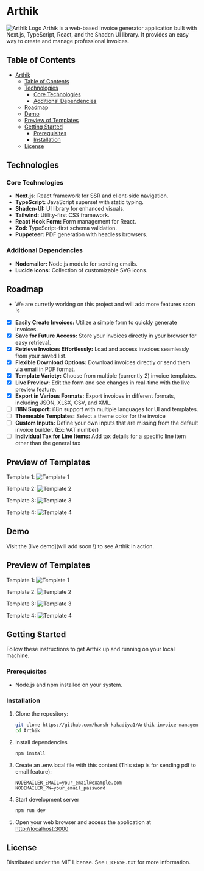 # Arthik
![Arthik Logo](./Invoice_test_images/Logo/Arthik_logo.png)
Arthik is a web-based invoice generator application built with Next.js, TypeScript, React, and the Shadcn UI library. It provides an easy way to create and manage professional invoices.

## Table of Contents

- [Arthik](#arthik)
  - [Table of Contents](#table-of-contents)
  - [Technologies](#technologies)
    - [Core Technologies](#core-technologies)
    - [Additional Dependencies](#additional-dependencies)
  - [Roadmap](#roadmap)
  - [Demo](#demo)
  - [Preview of Templates](#preview-of-templates)
  - [Getting Started](#getting-started)
    - [Prerequisites](#prerequisites)
    - [Installation](#installation)
  - [License](#license)


## Technologies

### Core Technologies

- **Next.js:** React framework for SSR and client-side navigation.
- **TypeScript:** JavaScript superset with static typing.
- **Shadcn-UI:** UI library for enhanced visuals.
- **Tailwind:** Utility-first CSS framework.
- **React Hook Form:** Form management for React.
- **Zod:** TypeScript-first schema validation.
- **Puppeteer:** PDF generation with headless browsers.

### Additional Dependencies

- **Nodemailer:** Node.js module for sending emails.
- **Lucide Icons:** Collection of customizable SVG icons.

## Roadmap

- We are curretly working on this project and will add more features soon !s

- [x] **Easily Create Invoices:** Utilize a simple form to quickly generate invoices.
- [x] **Save for Future Access:** Store your invoices directly in your browser for easy retrieval.
- [x] **Retrieve Invoices Effortlessly:** Load and access invoices seamlessly from your saved list.
- [x] **Flexible Download Options:** Download invoices directly or send them via email in PDF format.
- [x] **Template Variety:** Choose from multiple (currently 2) invoice templates.
- [x] **Live Preview:** Edit the form and see changes in real-time with the live preview feature.
- [x] **Export in Various Formats:** Export invoices in different formats, including JSON, XLSX, CSV, and XML.
- [ ] **I18N Support:** i18n support with multiple languages for UI and templates.
- [ ] **Themeable Templates:** Select a theme color for the invoice
- [ ] **Custom Inputs:** Define your own inputs that are missing from the default invoice builder. (Ex: VAT number)
- [ ] **Individual Tax for Line Items:** Add tax details for a specific line item other than the general tax

## Preview of Templates

Template 1:
![Template 1](./Invoice_test_images/Invoice-temp1.png)

Template 2:
![Template 2](./Invoice_test_images/Invoice-temp2.png)

Template 3:
![Template 3](./Invoice_test_images/Invoice-temp3.png)

Template 4:
![Template 4](./Invoice_test_images/Invoice-temp4.png)

## Demo

Visit the [live demo](will add soon !) to see Arthik in action.

## Preview of Templates

Template 1:
![Template 1](./Invoice_test_images/Invoice-temp1.png)

Template 2:
![Template 2](./Invoice_test_images/Invoice-temp2.png)

Template 3:
![Template 3](./Invoice_test_images/Invoice-temp3.png)

Template 4:
![Template 4](./Invoice_test_images/Invoice-temp4.png)

## Getting Started

Follow these instructions to get Arthik up and running on your local machine.

### Prerequisites

- Node.js and npm installed on your system.

### Installation

1. Clone the repository:

   ```bash
   git clone https://github.com/harsh-kakadiya1/Arthik-invoice-management.git
   cd Arthik
   ```
2. Install dependencies
   
   ```bash
   npm install
   ```
3. Create an .env.local file with this content (This step is for sending pdf to email feature):
   ```env
   NODEMAILER_EMAIL=your_email@example.com
   NODEMAILER_PW=your_email_password
   ```
4. Start development server

    ```bash
    npm run dev
    ```
5. Open your web browser and access the application at [http://localhost:3000](http://localhost:3000)
<!-- LICENSE -->
## License

Distributed under the MIT License. See `LICENSE.txt` for more information.
